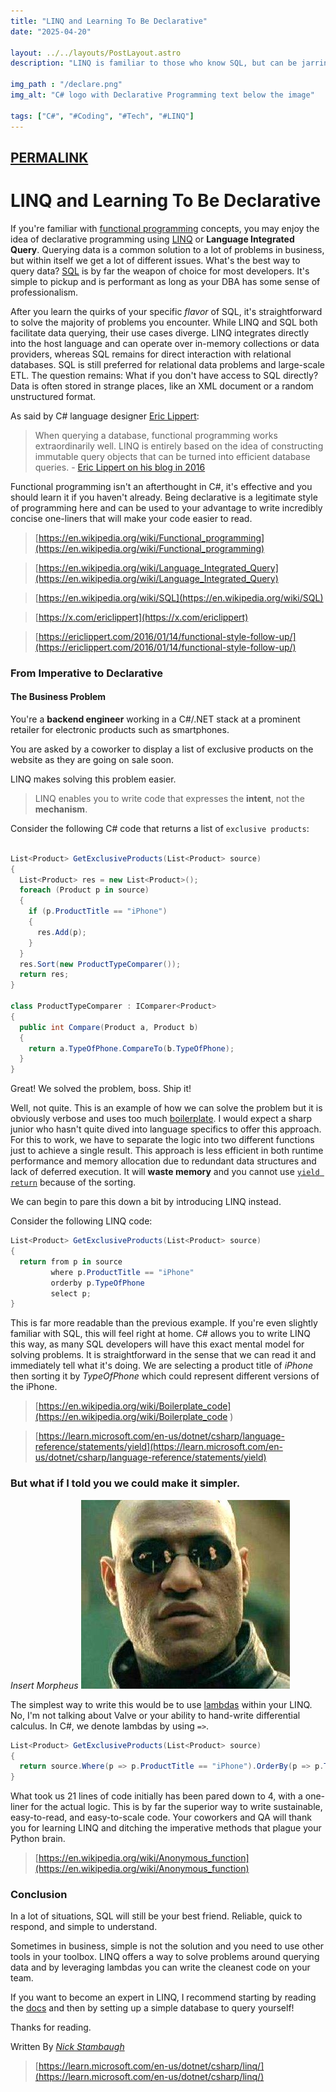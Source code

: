 ```yaml
---
title: "LINQ and Learning To Be Declarative"
date: "2025-04-20"

layout: ../../layouts/PostLayout.astro
description: "LINQ is familiar to those who know SQL, but can be jarring to C# newcomers."

img_path : "/declare.png"
img_alt: "C# logo with Declarative Programming text below the image"

tags: ["C#", "#Coding", "#Tech", "#LINQ"]
---
```


## [PERMALINK](https://sieep-coding.github.io/posts/LINQ-and-being-declarative#LINQ-and-Learning-To-Be-Declarative)

# LINQ and Learning To Be Declarative
If you're familiar with [functional programming](https://en.wikipedia.org/wiki/Functional_programming) concepts, you may enjoy the idea of declarative programming using [LINQ](https://en.wikipedia.org/wiki/Language_Integrated_Query) or **Language Integrated Query**. Querying data is a common solution to a lot of problems in business, but within itself we get a lot of different issues. What's the best way to query data? [SQL](https://en.wikipedia.org/wiki/SQL) is by far the weapon of choice for most developers. It's simple to pickup and is performant as long as your DBA has some sense of professionalism. 

After you learn the quirks of your specific _flavor_ of SQL, it's straightforward to solve the majority of problems you encounter. While LINQ and SQL both facilitate data querying, their use cases diverge. LINQ integrates directly into the host language and can operate over in-memory collections or data providers, whereas SQL remains for direct interaction with relational databases. SQL is still preferred for relational data problems and large-scale ETL. The question remains: What if you don't have access to SQL directly? Data is often stored in strange places, like an XML document or a random unstructured format.

As said by C# language designer [Eric Lippert](https://x.com/ericlippert):

> When querying a database, functional programming works extraordinarily well. LINQ is entirely based on the idea of constructing immutable query objects that can be turned into efficient database queries. - [Eric Lippert on his blog in 2016](https://ericlippert.com/2016/01/14/functional-style-follow-up/)

Functional programming isn't an afterthought in C#, it's effective and you should learn it if you haven't already. Being declarative is a legitimate style of programming here and can be used to your advantage to write incredibly concise one-liners that will make your code easier to read.

> [https://en.wikipedia.org/wiki/Functional_programming](https://en.wikipedia.org/wiki/Functional_programming)

> [https://en.wikipedia.org/wiki/Language_Integrated_Query](https://en.wikipedia.org/wiki/Language_Integrated_Query)

> [https://en.wikipedia.org/wiki/SQL](https://en.wikipedia.org/wiki/SQL)

> [https://x.com/ericlippert](https://x.com/ericlippert)

> [https://ericlippert.com/2016/01/14/functional-style-follow-up/](https://ericlippert.com/2016/01/14/functional-style-follow-up/)

### From Imperative to Declarative

#### The Business Problem

You're a **backend engineer** working in a C#/.NET stack at a prominent retailer for electronic products such as smartphones.

You are asked by a coworker to display a list of exclusive products on the website as they are going on sale soon.

LINQ makes solving this problem easier.

> LINQ enables you to write code that expresses the **intent**, not the **mechanism**.

Consider the following C# code that returns a list of `exclusive products`:

```csharp

List<Product> GetExclusiveProducts(List<Product> source)
{
  List<Product> res = new List<Product>();
  foreach (Product p in source)
  {
    if (p.ProductTitle == "iPhone")
    {
      res.Add(p);
    }
  }
  res.Sort(new ProductTypeComparer());
  return res;
}

class ProductTypeComparer : IComparer<Product>
{
  public int Compare(Product a, Product b)
  {
    return a.TypeOfPhone.CompareTo(b.TypeOfPhone);
  }
}
```
Great! We solved the problem, boss. Ship it!

Well, not quite. This is an example of how we can solve the problem but it is obviously verbose and uses too much [boilerplate](https://en.wikipedia.org/wiki/Boilerplate_code). I would expect a sharp junior who hasn't quite dived into language specifics to offer this approach. For this to work, we have to separate the logic into two different functions just to achieve a single result. This approach is less efficient in both runtime performance and memory allocation due to redundant data structures and lack of deferred execution. It will **waste memory** and you cannot use [`yield return`](https://learn.microsoft.com/en-us/dotnet/csharp/language-reference/statements/yield) because of the sorting.

We can begin to pare this down a bit by introducing LINQ instead.

Consider the following LINQ code:

```csharp
List<Product> GetExclusiveProducts(List<Product> source)
{
  return from p in source
         where p.ProductTitle == "iPhone"
         orderby p.TypeOfPhone
         select p;
}
```

This is far more readable than the previous example. If you're even slightly familiar with SQL, this will feel right at home. C# allows you to write LINQ this way, as many SQL developers will have this exact mental model for solving problems. It is straightforward in the sense that we can read it and immediately tell what it's doing. We are selecting a product title of *iPhone* then sorting it by *TypeOfPhone* which could represent different versions of the iPhone.

> [https://en.wikipedia.org/wiki/Boilerplate_code](https://en.wikipedia.org/wiki/Boilerplate_code )

> [https://learn.microsoft.com/en-us/dotnet/csharp/language-reference/statements/yield](https://learn.microsoft.com/en-us/dotnet/csharp/language-reference/statements/yield)

### But what if I told you we could make it simpler.
*Insert Morpheus*
![Morpheus](../photo/whatif.jpg "Morpheus")

The simplest way to write this would be to use [lambdas](https://en.wikipedia.org/wiki/Anonymous_function) within your LINQ. No, I'm not talking about Valve or your ability to hand-write differential calculus. In C#, we denote lambdas by using `=>`.

```csharp
List<Product> GetExclusiveProducts(List<Product> source)
{
  return source.Where(p => p.ProductTitle == "iPhone").OrderBy(p => p.TypeOfPhone);
}
```

What took us 21 lines of code initially has been pared down to 4, with a one-liner for the actual logic. This is by far the superior way to write sustainable, easy-to-read, and easy-to-scale code. Your coworkers and QA will thank you for learning LINQ and ditching the imperative methods that plague your Python brain.

> [https://en.wikipedia.org/wiki/Anonymous_function](https://en.wikipedia.org/wiki/Anonymous_function)

### Conclusion

In a lot of situations, SQL will still be your best friend. Reliable, quick to respond, and simple to understand.

Sometimes in business, simple is not the solution and you need to use other tools in your toolbox. LINQ offers a way to solve problems around querying data and by leveraging lambdas you can write the cleanest code on your team.

If you want to become an expert in LINQ, I recommend starting by reading the [docs](https://learn.microsoft.com/en-us/dotnet/csharp/linq/) and then by setting up a simple database to query yourself!

Thanks for reading.

Written By [_Nick Stambaugh_](https://www.linkedin.com/in/nick-s-694241139/)

> [https://learn.microsoft.com/en-us/dotnet/csharp/linq/](https://learn.microsoft.com/en-us/dotnet/csharp/linq/)